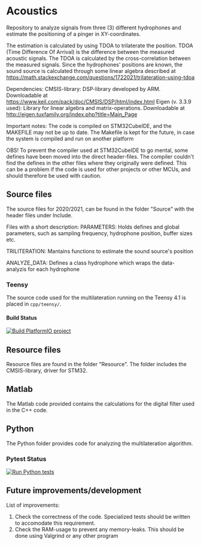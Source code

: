 # Acoustics
Repository to analyze signals from three (3) different hydrophones and estimate the positioning of a pinger in XY-coordinates.

The estimation is calculated by using TDOA to trilaterate the position. TDOA (Time Difference Of Arrival) is the difference between the measured acoustic signals. The TDOA is calculated by the cross-correlation between the measured signals. Since the hydrophones' positions are known, the sound source is calculated through some linear algebra described at https://math.stackexchange.com/questions/1722021/trilateration-using-tdoa  

Dependencies:
  CMSIS-library: DSP-library developed by ARM. Downloadable at https://www.keil.com/pack/doc/CMSIS/DSP/html/index.html
  Eigen (v. 3.3.9 used): Library for linear algebra and matrix-operations. Downloadable at http://eigen.tuxfamily.org/index.php?title=Main_Page


Important notes:
  The code is compiled on STM32CubeIDE, and the MAKEFILE may not be up to date. The Makefile is kept for the future, in case the system is compiled and run on another platform

  OBS! To prevent the compiler used at STM32CubeIDE to go mental, some defines have been moved into the direct header-files. The compiler couldn't find the defines in the other files where they originally were defined. This can be a problem if the code is used for other projects or other MCUs, and should therefore be used with caution.

## Source files
The source files for 2020/2021, can be found in the folder "Source" with the header files under Include.


Files with a short description:
  PARAMETERS: Holds defines and global parameters, such as sampling frequency, hydrophone position, buffer sizes etc.

  TRILITERATION: Mantains functions to estimate the sound source's position

  ANALYZE_DATA: Defines a class hydrophone which wraps the data-analyzis for each hydrophone

### Teensy
The source code used for the multilateration running on the Teensy 4.1 is placed in `cpp/teensy/`.

#### Build Status
[![Build PlatformIO project](https://github.com/vortexntnu/acoustics/actions/workflows/build-platformio.yml/badge.svg)](https://github.com/vortexntnu/acoustics/actions/workflows/build-platformio.yml)


## Resource files
Resource files are found in the folder "Resource". 
The folder includes the CMSIS-library, driver for STM32.


## Matlab
The Matlab code provided contains the calculations for the digital filter used in the C++ code.


## Python
The Python folder provides code for analyzing the multilateration algorithm.

### Pytest Status
[![Run Python tests](https://github.com/vortexntnu/acoustics/actions/workflows/run-pytest.yml/badge.svg)](https://github.com/vortexntnu/acoustics/actions/workflows/run-pytest.yml)


## Future improvements/development

List of improvements:
  1. Check the correctness of the code. Specialized tests should be written to accomodate this requirement.
  2. Check the RAM-usage to prevent any memory-leaks. This should be done using Valgrind or any other program

